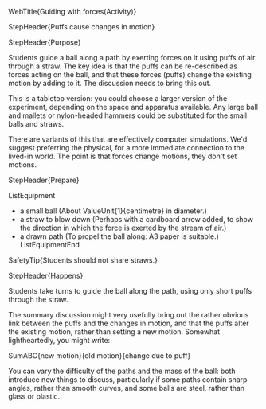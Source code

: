 WebTitle{Guiding with forces(Activity)}

StepHeader{Puffs cause changes in motion}

StepHeader{Purpose}

Students guide a ball along a path by exerting forces on it using puffs of air through a straw. The key idea is that the puffs can be re-described as forces acting on the ball, and  that these forces (puffs) change the existing motion by adding to it. The discussion needs to bring this out.

This is a tabletop version: you could choose a larger version of the experiment, depending on the space and apparatus available. Any large ball and mallets or nylon-headed hammers could be substituted for the small balls and straws.

There are variants of this that are effectively computer simulations. We'd suggest preferring the physical, for a more immediate connection to the lived-in world. The point is that forces change motions, they don't set motions.

StepHeader{Prepare}

ListEquipment
- a small ball (About  ValueUnit{1}{centimetre} in diameter.)
- a straw to blow down (Perhaps with a cardboard arrow added, to show the direction in which the force is exerted by the stream of air.)
- a drawn path (To propel the ball along: A3 paper is suitable.)
ListEquipmentEnd

SafetyTip{Students should not share straws.}

StepHeader{Happens}

Students take turns to guide the ball along the path, using only short puffs through the straw.

The summary discussion might very usefully bring out the rather obvious link between the puffs and the changes in motion, and that the puffs alter the existing motion, rather than setting a new motion. Somewhat lightheartedly, you might write:

SumABC{new motion}{old motion}{change due to puff}

You can vary the difficulty of the paths and the mass of the ball: both introduce new things to discuss, particularly if some paths contain sharp angles, rather than smooth curves, and some balls are steel, rather than glass or plastic.

